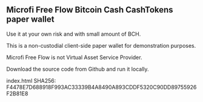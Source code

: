 ## Microfi Free Flow Bitcoin Cash CashTokens paper wallet


Use it at your own risk and with small amount of BCH.

This is a non-custodial client-side paper wallet for demonstration purposes.

Microfi Free Flow is not Virtual Asset Service Provider.

Download the source code from Github and run it locally.


index.html SHA256: F4478E7D688918F993AC33339B4A8490A893CDDF5320C90DD89755926F2B81E8


